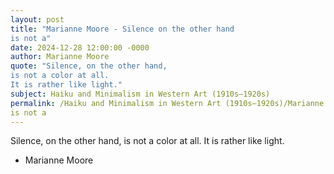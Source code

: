 ```yaml
---
layout: post
title: "Marianne Moore - Silence on the other hand
is not a"
date: 2024-12-28 12:00:00 -0000
author: Marianne Moore
quote: "Silence, on the other hand,
is not a color at all.
It is rather like light."
subject: Haiku and Minimalism in Western Art (1910s–1920s)
permalink: /Haiku and Minimalism in Western Art (1910s–1920s)/Marianne Moore/Marianne Moore - Silence on the other hand
is not a
---
```


Silence, on the other hand,
is not a color at all.
It is rather like light.

- Marianne Moore
